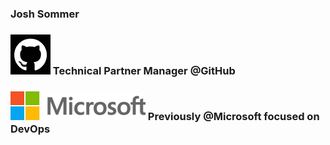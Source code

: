 ### Josh Sommer
### [![Alt](./img/ghlogo.png)](https://github.com "GitHub")  Technical Partner Manager @GitHub
### [![Alt](./img/MS.png)](https://microsoft.com "Microsoft")  Previously @Microsoft focused on DevOps

